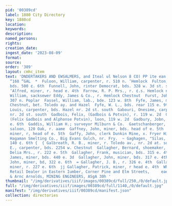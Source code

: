 ```yaml
---
pid: '00389cd'
label: 1880 City Directory
key: 1880cd
location: 
keywords: 
description: 
named_persons: 
rights: 
creation_date: 
ingest_date: '2023-08-09'
format: 
source: 
order: '389'
layout: cmhc_item
text: 'DNDERTAKERS AND EWSALMERS, and Iteal ul Nelson 8 CO) PP ite ean nd toe tt a  FUL
  “168 “GAL  *  Fuloon, William, carpenter, r. 510 n. ‘Hemlock  Fulton, Taylor, miner,
  bds. 500 ¢. 6th  Funnell, John, rinter Democrat, bds. 328 w. 3d st. south  Furman,
  ‘Alfred, miner, r. head e. 4th  Farrow, R. P. Mrs., r. ¢.s. Hemlock nr. Chestact  Farrow,
  William, sacksewer Eddy, James & Co., r. Hemlock Chestnut  Furst, John, shoemkr.,
  307 n. Poplar  Fassel, William, lab., bde. 123 w. 8th  Fyfe, James, miner, r. n.s.
  Chestnut, bet. Toledo ay. and Hazel  Fyfe, W. L., bds. rear 115 e. 9th  G        Gabouri,
  Louis, carpenter, bds. Hazel nr. 2d st. south  Gabouri, Onesime, carpenter, r. Hazel,
  nr. 2d st. south  Gadbois, Felix, (Gadbois & Potvin), r. 119 w. 2d  Gadbois & Potvin,
  (Felix Gadbois and Alphonse Potvin), loon, 119 w. 2d  Gadbury, Jobn, lab., r. 417
  e. 6th  Gaddis, William H.; surveyor Milburn & Co.  Gaetschanberger, Matilda Mrs.,
  saloon, 120 Oak, r. aame  Gaffney, John, miner, bds. head of e. 5th  Gaffney, William,
  miner, r, head of e. 5th  Gaffy, John, clerk Dunkin Mine, x. Fryer Hill  Gage, ,
  Hagaman Smelting Co., Big Evans Gulch, nr. Fry.  ~ Gaghagen, "Silas, driver, r.
  140 ¢. 6th {  { Galbreath, R. B., miner, r. Toledo av., nr. 2d at. south  Gale,
  E., carpenter, bds. 2254 w. Chestnut  Gallagher, Bernard, shoemaker, r. 802 e. 7th  Gallagher,
  Delia Mrs., r. 222 e. 5th  Gallagher, Frank, musician, bds. 315 e. 4th  Gallagher,
  James, miner, bds. 440 e. 3d  Gallagher, John, miner, bds. 317 e. 4th  Gallagher,
  John, miner, bd, 322 e. 6th  = Gallagher, J. B., r. 326 e. 4th  Gallagher, Owen,
  miner, r. 227 e. 6th  jj Gallagher, Patrick, miner, r head e. 4th  Wholesale and
  Retail Dealer in Eastern Iumber, Corner Pine and Elm Streets,     eae        Ahadie
  & Arnc Arnolds, MINING ENGINEERS, ASgA 30h '
thumbnail: "/img/derivatives/iiif/images/00389cd/full/250,/0/default.jpg"
full: "/img/derivatives/iiif/images/00389cd/full/1140,/0/default.jpg"
manifest: "/img/derivatives/iiif/00389cd/manifest.json"
collection: directories
---
```

